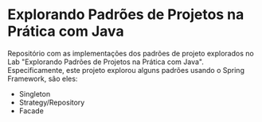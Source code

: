 # Explorando Padrões de Projetos na Prática com Java

Repositório com as implementações dos padrões de projeto explorados no Lab "Explorando 
Padrões de Projetos na Prática com Java". Especificamente, este projeto explorou alguns 
padrões usando o Spring Framework, são eles:
- Singleton
- Strategy/Repository
- Facade
